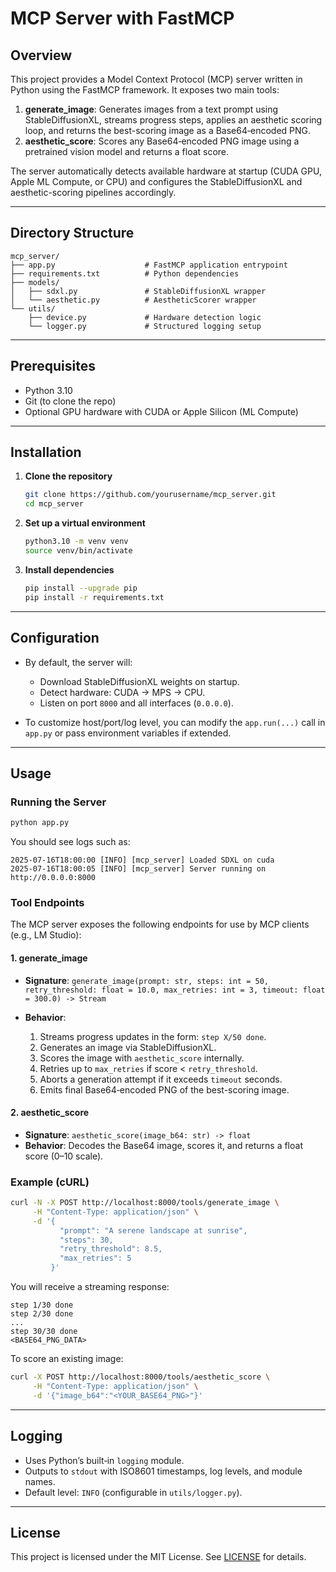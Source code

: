 # MCP Server with FastMCP

## Overview

This project provides a Model Context Protocol (MCP) server written in Python using the FastMCP framework. It exposes two main tools:

1. **generate\_image**: Generates images from a text prompt using StableDiffusionXL, streams progress steps, applies an aesthetic scoring loop, and returns the best-scoring image as a Base64‑encoded PNG.
2. **aesthetic\_score**: Scores any Base64‑encoded PNG image using a pretrained vision model and returns a float score.

The server automatically detects available hardware at startup (CUDA GPU, Apple ML Compute, or CPU) and configures the StableDiffusionXL and aesthetic-scoring pipelines accordingly.

---

## Directory Structure

```
mcp_server/
├── app.py                    # FastMCP application entrypoint
├── requirements.txt          # Python dependencies
├── models/
│   ├── sdxl.py               # StableDiffusionXL wrapper
│   └── aesthetic.py          # AestheticScorer wrapper
└── utils/
    ├── device.py             # Hardware detection logic
    └── logger.py             # Structured logging setup
```

---

## Prerequisites

* Python 3.10
* Git (to clone the repo)
* Optional GPU hardware with CUDA or Apple Silicon (ML Compute)

---

## Installation

1. **Clone the repository**

   ```bash
   git clone https://github.com/yourusername/mcp_server.git
   cd mcp_server
   ```

2. **Set up a virtual environment**

   ```bash
   python3.10 -m venv venv
   source venv/bin/activate
   ```

3. **Install dependencies**

   ```bash
   pip install --upgrade pip
   pip install -r requirements.txt
   ```

---

## Configuration

* By default, the server will:

  * Download StableDiffusionXL weights on startup.
  * Detect hardware: CUDA → MPS → CPU.
  * Listen on port `8000` and all interfaces (`0.0.0.0`).

* To customize host/port/log level, you can modify the `app.run(...)` call in `app.py` or pass environment variables if extended.

---

## Usage

### Running the Server

```bash
python app.py
```

You should see logs such as:

```
2025-07-16T18:00:00 [INFO] [mcp_server] Loaded SDXL on cuda
2025-07-16T18:00:05 [INFO] [mcp_server] Server running on http://0.0.0.0:8000
```

### Tool Endpoints

The MCP server exposes the following endpoints for use by MCP clients (e.g., LM Studio):

#### 1. generate\_image

* **Signature**: `generate_image(prompt: str, steps: int = 50, retry_threshold: float = 10.0, max_retries: int = 3, timeout: float = 300.0) -> Stream`
* **Behavior**:

  1. Streams progress updates in the form: `step X/50 done`.
  2. Generates an image via StableDiffusionXL.
  3. Scores the image with `aesthetic_score` internally.
  4. Retries up to `max_retries` if score < `retry_threshold`.
  5. Aborts a generation attempt if it exceeds `timeout` seconds.
  6. Emits final Base64‑encoded PNG of the best-scoring image.

#### 2. aesthetic\_score

* **Signature**: `aesthetic_score(image_b64: str) -> float`
* **Behavior**: Decodes the Base64 image, scores it, and returns a float score (0–10 scale).

### Example (cURL)

```bash
curl -N -X POST http://localhost:8000/tools/generate_image \
     -H "Content-Type: application/json" \
     -d '{
           "prompt": "A serene landscape at sunrise",
           "steps": 30,
           "retry_threshold": 8.5,
           "max_retries": 5
         }'
```

You will receive a streaming response:

```
step 1/30 done
step 2/30 done
...
step 30/30 done
<BASE64_PNG_DATA>
```

To score an existing image:

```bash
curl -X POST http://localhost:8000/tools/aesthetic_score \
     -H "Content-Type: application/json" \
     -d '{"image_b64":"<YOUR_BASE64_PNG>"}'
```

---

## Logging

* Uses Python’s built‑in `logging` module.
* Outputs to `stdout` with ISO8601 timestamps, log levels, and module names.
* Default level: `INFO` (configurable in `utils/logger.py`).

---

## License

This project is licensed under the MIT License. See [LICENSE](LICENSE) for details.

